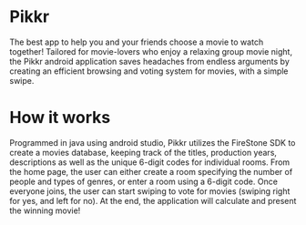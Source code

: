 # Pikkr

The best app to help you and your friends choose a movie to watch together! Tailored for movie-lovers who enjoy a relaxing group movie night, the Pikkr android application saves headaches from endless arguments by creating an efficient browsing and voting system for movies, with a simple swipe. 

# How it works

Programmed in java using android studio, Pikkr utilizes the FireStone SDK to create a movies database, keeping track of the titles, production years, descriptions as well as the unique 6-digit codes for individual rooms. 
From the home page, the user can either create a room specifying the number of people and types of genres, or enter a room using a 6-digit code. Once everyone joins, the user can start swiping to vote for movies (swiping right for yes, and left for no). At the end, the application will calculate and present the winning movie!
